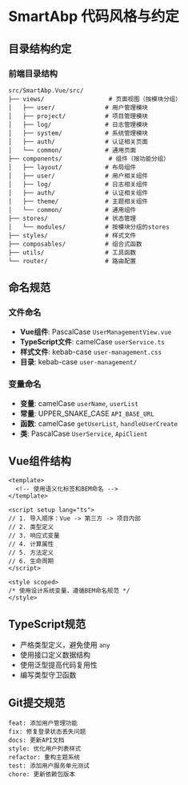 # SmartAbp 代码风格与约定

## 目录结构约定

### 前端目录结构
```
src/SmartAbp.Vue/src/
├── views/                  # 页面视图（按模块分组）
│   ├── user/              # 用户管理模块
│   ├── project/           # 项目管理模块
│   ├── log/               # 日志管理模块
│   ├── system/            # 系统管理模块
│   ├── auth/              # 认证相关页面
│   └── common/            # 通用页面
├── components/             # 组件（按功能分组）
│   ├── layout/            # 布局组件
│   ├── user/              # 用户相关组件
│   ├── log/               # 日志相关组件
│   ├── auth/              # 认证相关组件
│   ├── theme/             # 主题相关组件
│   └── common/            # 通用组件
├── stores/                # 状态管理
│   └── modules/           # 按模块分组的stores
├── styles/                # 样式文件
├── composables/           # 组合式函数
├── utils/                 # 工具函数
└── router/                # 路由配置
```

## 命名规范

### 文件命名
- **Vue组件**: PascalCase `UserManagementView.vue`
- **TypeScript文件**: camelCase `userService.ts`
- **样式文件**: kebab-case `user-management.css`
- **目录**: kebab-case `user-management/`

### 变量命名
- **变量**: camelCase `userName`, `userList`
- **常量**: UPPER_SNAKE_CASE `API_BASE_URL`
- **函数**: camelCase `getUserList`, `handleUserCreate`
- **类**: PascalCase `UserService`, `ApiClient`

## Vue组件结构
```vue
<template>
  <!-- 使用语义化标签和BEM命名 -->
</template>

<script setup lang="ts">
// 1. 导入顺序：Vue -> 第三方 -> 项目内部
// 2. 类型定义
// 3. 响应式变量
// 4. 计算属性
// 5. 方法定义
// 6. 生命周期
</script>

<style scoped>
/* 使用设计系统变量，遵循BEM命名规范 */
</style>
```

## TypeScript规范
- 严格类型定义，避免使用 `any`
- 使用接口定义数据结构
- 使用泛型提高代码复用性
- 编写类型守卫函数

## Git提交规范
```
feat: 添加用户管理功能
fix: 修复登录状态丢失问题
docs: 更新API文档
style: 优化用户列表样式
refactor: 重构主题系统
test: 添加用户服务单元测试
chore: 更新依赖包版本
```